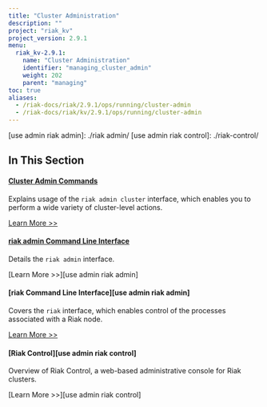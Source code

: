 ```yaml
---
title: "Cluster Administration"
description: ""
project: "riak_kv"
project_version: 2.9.1
menu:
  riak_kv-2.9.1:
    name: "Cluster Administration"
    identifier: "managing_cluster_admin"
    weight: 202
    parent: "managing"
toc: true
aliases:
  - /riak-docs/riak/2.9.1/ops/running/cluster-admin
  - /riak-docs/riak/kv/2.9.1/ops/running/cluster-admin
---
```


[use admin commands]: ./commands/
[use admin riak cli]: ./riak-cli/
[use admin riak admin]: ./riak admin/
[use admin riak control]: ./riak-control/

## In This Section

#### [Cluster Admin Commands][use admin commands]

Explains usage of the `riak admin cluster` interface, which enables you to perform a wide variety of cluster-level actions.

[Learn More >>][use admin commands]

#### [riak admin Command Line Interface][use admin riak cli]

Details the `riak admin` interface.

[Learn More >>][use admin riak admin]

#### [riak Command Line Interface][use admin riak admin]

Covers the `riak` interface, which enables control of the processes associated with a Riak node.

[Learn More >>][use admin riak cli]

#### [Riak Control][use admin riak control]

Overview of Riak Control, a web-based administrative console for Riak clusters.

[Learn More >>][use admin riak control]
